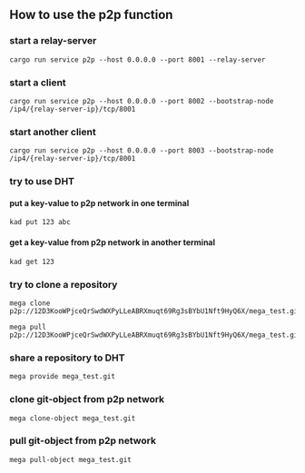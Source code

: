 ## How to use the p2p function

### start a relay-server

```
cargo run service p2p --host 0.0.0.0 --port 8001 --relay-server
```

### start a client

```
cargo run service p2p --host 0.0.0.0 --port 8002 --bootstrap-node /ip4/{relay-server-ip}/tcp/8001
```

### start another client

```
cargo run service p2p --host 0.0.0.0 --port 8003 --bootstrap-node /ip4/{relay-server-ip}/tcp/8001
```

### try to use DHT

#### put a key-value to p2p network in one terminal

```
kad put 123 abc 
```

#### get a key-value from p2p network in another terminal

```
kad get 123
```

### try to clone a repository

```
mega clone p2p://12D3KooWPjceQrSwdWXPyLLeABRXmuqt69Rg3sBYbU1Nft9HyQ6X/mega_test.git
```

```
mega pull p2p://12D3KooWPjceQrSwdWXPyLLeABRXmuqt69Rg3sBYbU1Nft9HyQ6X/mega_test.git
```

### share a repository to DHT

```
mega provide mega_test.git
```

### clone git-object from p2p network

```
mega clone-object mega_test.git
```

### pull git-object from p2p network

```
mega pull-object mega_test.git
```